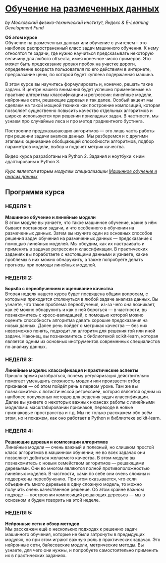 # [Обучение на размеченных данных](https://www.coursera.org/learn/supervised-learning/home/info)
*by Московский физико-технический институт, Яндекс & E-Learning Development Fund*

**Об этом курсе**  
Обучение на размеченных данных или обучение с учителем – это наиболее распространенный класс задач машинного обучения. К нему относятся те задачи, где нужно научиться предсказывать некоторую величину для любого объекта, имея конечное число примеров. Это может быть предсказание уровня пробок на участке дороги, определение возраста пользователя по его действиям в интернете, предсказание цены, по которой будет куплена подержанная машина.

В этом курсе вы научитесь формулировать и, конечно, решать такие задачи. В центре нашего внимания будут успешно применяемые на практике алгоритмы классификации и регрессии: линейные модели, нейронные сети, решающие деревья и так далее. Особый акцент мы сделаем на такой мощной технике как построение композиций, которая позволяет существенно повысить качество отдельных алгоритмов и широко используется при решении прикладных задач. В частности, мы узнаем про случайные леса и про метод градиентного бустинга.

Построение предсказывающих алгоритмов — это лишь часть работы при решении задачи анализа данных. Мы разберемся и с другими этапами: оценивание обобщающей способности алгоритмов, подбор параметров модели, выбор и подсчет метрик качества.

Видео курса разработаны на Python 2. Задания и ноутбуки к ним адаптированы к Python 3.

*Курс является вторым модулем специализации [Машинное обучение и анализ данных](https://www.coursera.org/specializations/machine-learning-data-analysis)*

## Программа курса  
### НЕДЕЛЯ 1:  
**Машинное обучение и линейные модели**  
В этом модуле вы узнаете, что такое машинное обучение, какие в нём бывают постановки задачи, и что особенного в обучении на размеченных данных. Затем вы изучите один из основных способов решения задач обучения на размеченных данных — предсказание с помощью линейных моделей. Мы обсудим, как их настраивать и применять в задачах регрессии и классификации. В практических заданиях вы поработаете с настоящими данными и узнаете, какие проблемы в них можно обнаружить, а также попробуете делать прогнозы при помощи линейных моделей.

### НЕДЕЛЯ 2:  
**Борьба с переобучением и оценивание качества**  
Вторая неделя нашего курса будет посвящена общим вопросам, с которыми приходится столкнуться в любой задаче анализа данных. Вы узнаете, что такое проблема переобучения, из-за чего она возникает, как её можно обнаружить и как с ней бороться — в частности, вы познакомитесь с кросс-валидацией, с помощью которой можно оценить способность алгоритма давать хорошие предсказания на новых данных. Далее речь пойдёт о метриках качества — без них невозможно понять, подходит ли алгоритм для решения той или иной задачи. Наконец, вы познакомитесь с библиотекой scikit-learn, которая является одним из основных инструментов современных специалистов по анализу данных.

### НЕДЕЛЯ 3:  
**Линейные модели: классификация и практические аспекты**  
Пришло время разобраться, почему регуляризация действительно помогает уменьшить сложность модели или произвести отбор признаков — об этом пойдёт речь в первом уроке. Там же вы познакомитесь с логистической регрессией, которая является одним из наиболее популярных методов для решения задач классификации. Далее вы узнаете о некоторых важных нюансах работы с линейными моделями: масштабировании признаков, переходе в новые признаковые пространства и т.д. Мы не только расскажем обо всём этом, но и покажем, как оно работает в Python и библиотеке scikit-learn.

### НЕДЕЛЯ 4:  
**Решающие деревья и композиции алгоритмов**  
Линейные модели — очень важный и полезный, но слишком простой класс алгоритмов в машинном обучении; не во всех задачах они позволяют добиться желаемого качества. В этом модуле вы познакомитесь с новым семейством алгоритмов — решающими деревьями. Они во многом являются полной противоположностью линейных моделей. В частности, сами по себе они очень сложны и подвержены переобучению. При этом оказывается, что если объединить много деревьев в одну сложную модель, то можно получить очень качественное решение. Об этом крайне важном подходе — построении композиций решающих деревьев — мы в основном и будем говорить на этой неделе.

### НЕДЕЛЯ 5:  
**Нейронные сети и обзор методов**  
Мы расскажем ещё о нескольких подходах к решению задач машинного обучения, которые не были затронуты в предыдущих модулях, но при этом играют важную роль в практических задачах. Это нейронные сети, байесовские модели, метрические методы. Вы узнаете, для чего они нужны, и попробуете самостоятельно применить их в практических заданиях.
